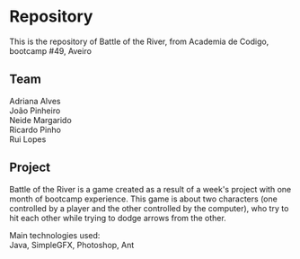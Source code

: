 # Repository

This is the repository of Battle of the River, from Academia de Codigo, bootcamp #49, Aveiro


## Team

Adriana Alves <br />
João Pinheiro <br />
Neide Margarido <br />
Ricardo Pinho <br />
Rui Lopes <br />

## Project

Battle of the River is a game created as a result of a week's project with one month of bootcamp experience.
This game is about two characters (one controlled by a player and the other controlled by the computer), who try to hit each other while trying to dodge arrows from the other.

Main technologies used: <br />
Java, SimpleGFX, Photoshop, Ant
